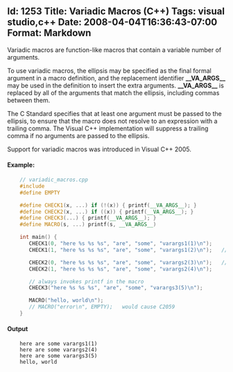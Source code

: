 Id: 1253
Title: Variadic Macros (C++)
Tags: visual studio,c++
Date: 2008-04-04T16:36:43-07:00
Format: Markdown
--------------

Variadic macros are function-like macros that contain a variable number
of arguments.

To use variadic macros, the ellipsis may be specified as the final
formal argument in a macro definition, and the replacement identifier
**\_\_VA\_ARGS\_\_** may be used in the definition to insert the extra
arguments. **\_\_VA\_ARGS\_\_** is replaced by all of the arguments that
match the ellipsis, including commas between them.

The C Standard specifies that at least one argument must be passed to
the ellipsis, to ensure that the macro does not resolve to an expression
with a trailing comma. The Visual C++ implementation will suppress a
trailing comma if no arguments are passed to the ellipsis.

Support for variadic macros was introduced in Visual C++ 2005.


#### Example:

```c++
    // variadic_macros.cpp
    #include
    #define EMPTY

    #define CHECK1(x, ...) if (!(x)) { printf(__VA_ARGS__); }
    #define CHECK2(x, ...) if ((x)) { printf(__VA_ARGS__); }
    #define CHECK3(...) { printf(__VA_ARGS__); }
    #define MACRO(s, ...) printf(s, __VA_ARGS__)

    int main() {
       CHECK1(0, "here %s %s %s", "are", "some", "varargs1(1)\n");
       CHECK1(1, "here %s %s %s", "are", "some", "varargs1(2)\n");   // won't print

       CHECK2(0, "here %s %s %s", "are", "some", "varargs2(3)\n");   // won't print
       CHECK2(1, "here %s %s %s", "are", "some", "varargs2(4)\n");

       // always invokes printf in the macro
       CHECK3("here %s %s %s", "are", "some", "varargs3(5)\n");

       MACRO("hello, world\n");
       // MACRO("error\n", EMPTY);   would cause C2059
    }
```

#### Output

```
    here are some varargs1(1)
    here are some varargs2(4)
    here are some varargs3(5)
    hello, world
```
